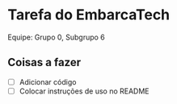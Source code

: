 # Tarefa do EmbarcaTech

Equipe: Grupo 0, Subgrupo 6

## Coisas a fazer

* [ ] Adicionar código
* [ ] Colocar instruções de uso no README
